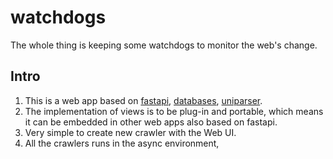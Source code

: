 # watchdogs

The whole thing is keeping some watchdogs to monitor the web's change.

## Intro

1. This is a web app based on [fastapi](https://github.com/tiangolo/fastapi), [databases](https://github.com/encode/databases), [uniparser](https://github.com/ClericPy/uniparser).
2. The implementation of views is to be plug-in and portable, which means it can be embedded in other web apps also based on fastapi.
3. Very simple to create new crawler with the Web UI.
4. All the crawlers runs in the async environment, 
